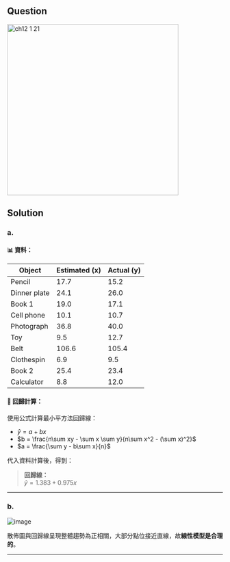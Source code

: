 ## Question
<img width="400" alt="ch12 1 21" src="https://github.com/user-attachments/assets/3aa4c2b1-7a90-4311-acdf-e5f7655ae6d7" />

## Solution
### a. 

#### 📊 資料：

| Object       | Estimated (x) | Actual (y) |
|--------------|----------------|-------------|
| Pencil       | 17.7           | 15.2        |
| Dinner plate | 24.1           | 26.0        |
| Book 1       | 19.0           | 17.1        |
| Cell phone   | 10.1           | 10.7        |
| Photograph   | 36.8           | 40.0        |
| Toy          | 9.5            | 12.7        |
| Belt         | 106.6          | 105.4       |
| Clothespin   | 6.9            | 9.5         |
| Book 2       | 25.4           | 23.4        |
| Calculator   | 8.8            | 12.0        |

#### 🔢 回歸計算：

使用公式計算最小平方法回歸線：

- $\hat{y} = a + bx$
- $b = \frac{n\sum xy - \sum x \sum y}{n\sum x^2 - (\sum x)^2}$
- $a = \frac{\sum y - b\sum x}{n}$

代入資料計算後，得到：

> **回歸線：**  
> $\hat{y} = 1.383 + 0.975x$

---

### b. 
![image](https://github.com/user-attachments/assets/8e2c63cc-1d79-495d-abbd-79f23ab21030)


散佈圖與回歸線呈現整體趨勢為正相關，大部分點位接近直線，故**線性模型是合理的**。

---
